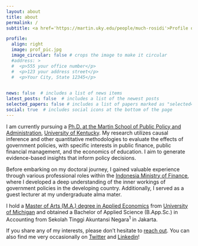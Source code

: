 ```yaml
---
layout: about
title: about
permalink: /
subtitle: <a href='https://martin.uky.edu/people/much-rosidi'>Profile on School</a> # Address. Contacts. Moto. Etc.

profile:
  align: right
  image: prof_pic.jpg
  image_circular: false # crops the image to make it circular
  #address: >
  #  <p>555 your office number</p>
  #  <p>123 your address street</p>
  #  <p>Your City, State 12345</p>
   

news: false  # includes a list of news items
latest_posts: false  # includes a list of the newest posts
selected_papers: false # includes a list of papers marked as "selected={true}" 
social: true  # includes social icons at the bottom of the page
---
```


I am currently pursuing a [Ph.D. at the Martin School of Public Policy and Administration](https://martin.uky.edu/academic-programs/phd), [University of Kentucky](https://www.uky.edu/). My research utilizes causal inference and other quantitative methodologies to evaluate the effects of government policies, with specific interests in public finance, public financial management, and the economics of education. I aim to generate evidence-based insights that inform policy decisions.

Before embarking on my doctoral journey, I gained valuable experience through various professional roles within the [Indonesia Ministry of Finance](https://web.kemenkeu.go.id/en), where I developed a deep understanding of the inner workings of government policies in the developing country. Additionally, I served as a guest lecturer at my undergraduate alma mater.

I hold a [Master of Arts (M.A.) degree in Applied Economics](https://lsa.umich.edu/econ/mae.html) from [University of Michigan](https://umich.edu/) and obtained a Bachelor of Applied Science (B.App.Sc.) in Accounting from Sekolah Tinggi Akuntansi Negara<sup>1</sup> in Jakarta.

If you share any of my interests, please don’t hesitate to <a href='mailto:muchrosidi@gmail.com'>reach out</a>. You can also find me very occasionally on [Twitter](https://twitter.com/muchrosidi) and [Linkedin](https://www.linkedin.com/in/muchrosidi/)!

